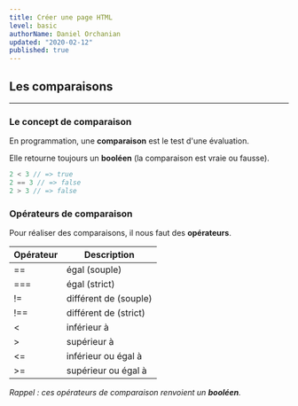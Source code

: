```yaml
---
title: Créer une page HTML
level: basic
authorName: Daniel Orchanian
updated: "2020-02-12"
published: true
---
```


## Les comparaisons

---

### Le concept de comparaison

En programmation, une **comparaison** est le test d'une évaluation.

Elle retourne toujours un **booléen** (la comparaison est vraie ou fausse).

```js
2 < 3 // => true
2 == 3 // => false
2 > 3 // => false
```

### Opérateurs de comparaison
                
Pour réaliser des comparaisons, il nous faut des **opérateurs**.

Opérateur   | Description
------------|----------------------
==          | égal (souple)
===         | égal (strict)
!=          | différent de (souple)
!==         | différent de (strict)
<           | inférieur à
\>          | supérieur à
<=          | inférieur ou égal à
\>=         | supérieur ou égal à

_Rappel : ces opérateurs de comparaison renvoient un **booléen**._